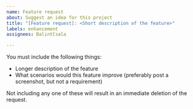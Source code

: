 ```yaml
---
name: Feature request
about: Suggest an idea for this project
title: "[Feature request]: <Short description of the feature>"
labels: enhancement
assignees: BalintCsala

---
```


You must include the following things:

- Longer description of the feature
- What scenarios would this feature improve (preferably post a screenshot, but not a requirement)

Not including any one of these will result in an immediate deletion of the request.

